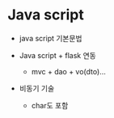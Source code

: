 # Java script

+ java script 기본문법

+ Java script + flask 연동<br>
    + mvc + dao + vo(dto)...

+ 비동기 기술
    + char도 포함

